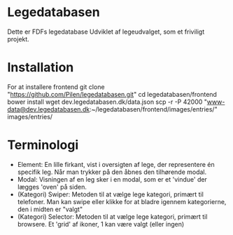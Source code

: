 # Legedatabasen
Dette er FDFs legedatabase
Udviklet af legeudvalget, som et friviligt projekt.

# Installation
For at installere frontend
git clone "https://github.com/Pilen/legedatabasen.git"
cd legedatabasen/frontend
bower install
wget dev.legedatabasen.dk/data.json
scp -r -P 42000 "www-data@dev.legedatabasen.dk:~/legedatabasen/frontend/images/entries/" images/entries/

# Terminologi
* Element: En lille firkant, vist i oversigten af lege, der representere én specifik leg. Når man trykker på den åbnes den tilhørende modal.
* Modal: Visningen af en leg sker i en modal, som er et 'vindue' der lægges 'oven' på siden.
* (Kategori) Swiper: Metoden til at vælge lege kategori, primært til telefoner. Man kan swipe eller klikke for at bladre igennem kategorierne, den i midten er "valgt"
* (Kategori) Selector: Metoden til at vælge lege kategori, primært til browsere. Et 'grid' af ikoner, 1 kan være valgt (eller ingen)
